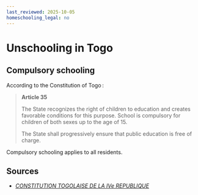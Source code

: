 ```yaml
---
last_reviewed: 2025-10-05
homeschooling_legal: no
---
```

# Unschooling in Togo

## Compulsory schooling

According to the Constitution of Togo :

> **Article 35**
> 
>The State recognizes the right of children to education and creates favorable conditions for this purpose. School is compulsory for children of both sexes up to the age of 15.
> 
> The State shall progressively ensure that public education is free of charge.

Compulsory schooling applies to all residents.

## Sources

- [_CONSTITUTION TOGOLAISE DE LA IVe REPUBLIQUE_](https://assemblee-nationale.tg/wp-content/uploads/2021/05/constitution-consolidee-derniere-version.pdf)
